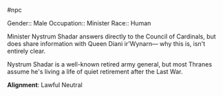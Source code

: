 #npc

Gender:: Male
Occupation:: Minister
Race:: Human

Minister Nystrum Shadar answers directly to the Council of Cardinals, but does share information with Queen Diani ir'Wynarn— why this is, isn't entirely clear.

Nystrum Shadar is a well-known retired army general, but most Thranes assume he's living a life of quiet retirement after the Last War.

**Alignment**: Lawful Neutral